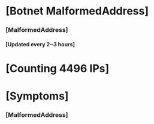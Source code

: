 # [Botnet MalformedAddress]
### [MalformedAddress]
#### [Updated every 2~3 hours]

# [Counting 4496 IPs]

# [Symptoms] 
###   [MalformedAddress]
